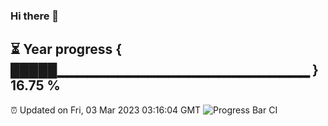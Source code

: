 ### Hi there 👋
⏳ Year progress { █████▁▁▁▁▁▁▁▁▁▁▁▁▁▁▁▁▁▁▁▁▁▁▁▁▁ } 16.75 %
---
⏰ Updated on Fri, 03 Mar 2023 03:16:04 GMT
![Progress Bar CI](https://github.com/liununu/liununu/workflows/Progress%20Bar%20CI/badge.svg)
